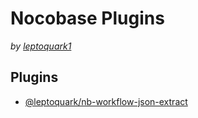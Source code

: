 # Nocobase Plugins

*by [leptoquark1](https://github.com/leptoquark1)*

## Plugins

- [@leptoquark/nb-workflow-json-extract](./nb-workflow-json-extract/README.md)

